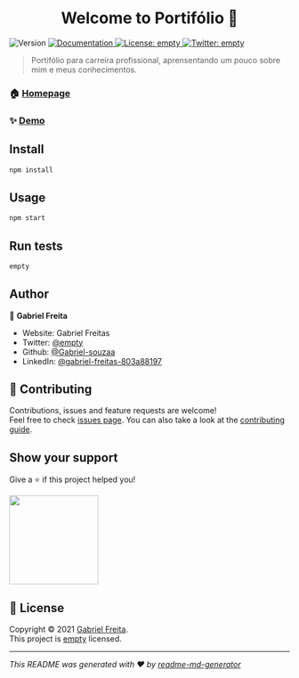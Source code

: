 <h1 align="center">Welcome to Portifólio 👋</h1>
<p>
  <img alt="Version" src="https://img.shields.io/badge/version-empty-blue.svg?cacheSeconds=2592000" />
  <a href="empty" target="_blank">
    <img alt="Documentation" src="https://img.shields.io/badge/documentation-yes-brightgreen.svg" />
  </a>
  <a href="empty" target="_blank">
    <img alt="License: empty" src="https://img.shields.io/badge/License-empty-yellow.svg" />
  </a>
  <a href="https://twitter.com/empty" target="_blank">
    <img alt="Twitter: empty" src="https://img.shields.io/twitter/follow/empty.svg?style=social" />
  </a>
</p>

> Portifólio para carreira profissional, aprensentando um pouco sobre mim e meus conhecimentos.

### 🏠 [Homepage](empty)

### ✨ [Demo](empty)

## Install

```sh
npm install
```

## Usage

```sh
npm start
```

## Run tests

```sh
empty
```

## Author

👤 **Gabriel Freita**

* Website: Gabriel Freitas
* Twitter: [@empty](https://twitter.com/empty)
* Github: [@Gabriel-souzaa](https://github.com/Gabriel-souzaa)
* LinkedIn: [@gabriel-freitas-803a88197](https://linkedin.com/in/gabriel-freitas-803a88197)

## 🤝 Contributing

Contributions, issues and feature requests are welcome!<br />Feel free to check [issues page](empty). You can also take a look at the [contributing guide](empty).

## Show your support

Give a ⭐️ if this project helped you!

<a href="https://www.patreon.com/empty">
  <img src="https://c5.patreon.com/external/logo/become_a_patron_button@2x.png" width="160">
</a>

## 📝 License

Copyright © 2021 [Gabriel Freita](https://github.com/Gabriel-souzaa).<br />
This project is [empty](empty) licensed.

***
_This README was generated with ❤️ by [readme-md-generator](https://github.com/kefranabg/readme-md-generator)_